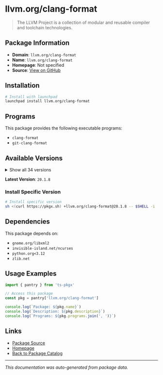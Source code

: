 # llvm.org/clang-format

> The LLVM Project is a collection of modular and reusable compiler and toolchain technologies.

## Package Information

- **Domain**: `llvm.org/clang-format`
- **Name**: `llvm.org/clang-format`
- **Homepage**: Not specified
- **Source**: [View on GitHub](https://github.com/pkgxdev/pantry/tree/main/projects/llvm.org/clang-format/package.yml)

## Installation

```bash
# Install with launchpad
launchpad install llvm.org/clang-format
```

## Programs

This package provides the following executable programs:

- `clang-format`
- `git-clang-format`

## Available Versions

<details>
<summary>Show all 34 versions</summary>

- `20.1.8`, `20.1.7`, `20.1.6`, `20.1.5`, `20.1.4`
- `20.1.3`, `20.1.2`, `20.1.1`, `20.1.0`, `19.1.7`
- `19.1.6`, `19.1.5`, `19.1.4`, `19.1.3`, `19.1.2`
- `19.1.1`, `19.1.0`, `18.1.8`, `18.1.7`, `18.1.6`
- `18.1.5`, `18.1.4`, `18.1.3`, `18.1.2`, `18.1.1`
- `18.1.0`, `17.0.6`, `17.0.5`, `17.0.4`, `17.0.3`
- `17.0.2`, `17.0.1`, `17.0.0`, `16.0.6`

</details>

**Latest Version**: `20.1.8`

### Install Specific Version

```bash
# Install specific version
sh <(curl https://pkgx.sh) +llvm.org/clang-format@20.1.8 -- $SHELL -i
```

## Dependencies

This package depends on:

- `gnome.org/libxml2`
- `invisible-island.net/ncurses`
- `python.org<3.12`
- `zlib.net`

## Usage Examples

```typescript
import { pantry } from 'ts-pkgx'

// Access this package
const pkg = pantry['llvm.org/clang-format']

console.log(`Package: ${pkg.name}`)
console.log(`Description: ${pkg.description}`)
console.log(`Programs: ${pkg.programs.join(', ')}`)
```

## Links

- [Package Source](https://github.com/pkgxdev/pantry/tree/main/projects/llvm.org/clang-format/package.yml)
- [Homepage](#)
- [Back to Package Catalog](../../../package-catalog.md)

---

*This documentation was auto-generated from package data.*
